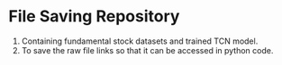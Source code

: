 # File Saving Repository
1. Containing fundamental stock datasets and trained TCN model.
2. To save the raw file links so that it can be accessed in python code.
